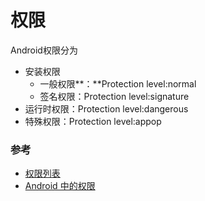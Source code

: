 # 权限

Android权限分为

* 安装权限
  * 一般权限**：**Protection level:normal
  * 签名权限：Protection level:signature
* 运行时权限：Protection level:dangerous
* 特殊权限：Protection level:appop

### 参考

* [权限列表](https://developer.android.com/reference/android/Manifest.permission)
* [Android 中的权限](https://developer.android.com/guide/topics/permissions/overview?hl=zh-cn)
